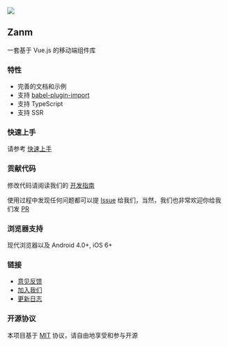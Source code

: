 <div class="zan-doc-intro">
  <img class="zan-doc-intro__logo" src="http://static.sosout.com/images/zanm-logo.svg" />
  <h2>Zanm</h2>
  <p>一套基于 Vue.js 的移动端组件库</p>
</div>
 
### 特性

<!-- * 单元测试覆盖率超过 90% -->
* 完善的文档和示例
* 支持 [babel-plugin-import](https://github.com/ant-design/babel-plugin-import)
* 支持 TypeScript
* 支持 SSR

### 快速上手

请参考 [快速上手](#/zh-CN/quickstart)

### 贡献代码

修改代码请阅读我们的 [开发指南](#/zh-CN/contribution)

使用过程中发现任何问题都可以提 [Issue](https://github.com/meitianyitan/zanm/issues) 给我们，当然，我们也非常欢迎你给我们发 [PR](https://github.com/meitianyitan/zanm/pulls)

### 浏览器支持

现代浏览器以及 Android 4.0+, iOS 6+

### 链接

* [意见反馈](https://github.com/meitianyitan/zanm/issues)
* [加入我们](https://github.com/meitianyitan)
* [更新日志](#/zh-CN/changelog)

### 开源协议

本项目基于 [MIT](https://zh.wikipedia.org/wiki/MIT%E8%A8%B1%E5%8F%AF%E8%AD%89) 协议，请自由地享受和参与开源
